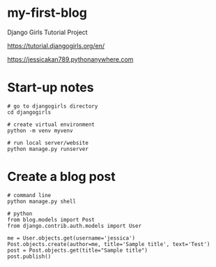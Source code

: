 # my-first-blog
Django Girls Tutorial Project

https://tutorial.djangogirls.org/en/

https://jessicakan789.pythonanywhere.com 

# Start-up notes
```
# go to djangogirls directory
cd djangogirls

# create virtual environment
python -m venv myvenv

# run local server/website
python manage.py runserver
```

# Create a blog post
```
# command line
python manage.py shell

# python
from blog.models import Post
from django.contrib.auth.models import User

me = User.objects.get(username='jessica')
Post.objects.create(author=me, title='Sample title', text='Test')
post = Post.objects.get(title="Sample title")
post.publish()
